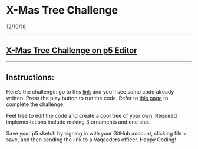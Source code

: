 # X-Mas Tree Challenge
12/19/18

---

## [X-Mas Tree Challenge on p5 Editor](https://editor.p5js.org/EthanThatOneKid/sketches/HkhukwOe4)

---

## Instructions:
Here’s the challenge: go to this [link](https://editor.p5js.org/EthanThatOneKid/sketches/HkhukwOe4) and you’ll see some code already written. Press the play button to run the code. Refer to [this page](https://p5js.org/reference/#group-Shape) to complete the challenge.

Feel free to edit the code and create a cool tree of your own. Required implementations include making 3 ornaments and one star.

Save your p5 sketch by signing in with your GitHub account, clicking file > save, and then sending the link to a Vaqcoders officer. Happy Coding!
